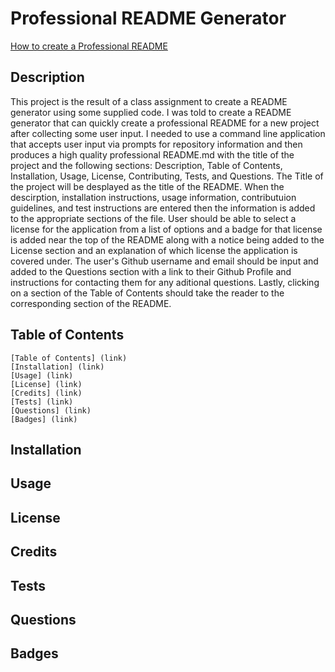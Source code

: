 # Professional README Generator

[How to create a Professional README](https://coding-boot-camp.github.io/full-stack/github/professional-readme-guide)


## Description

This project is the result of a class assignment to create a README generator using some supplied code. I was told to create a README generator that can quickly create a professional README for a new project after collecting some user input. I needed to use a command line application that accepts user input via prompts for repository information and then produces a high quality professional README.md with the title of the project and the following sections: Description, Table of Contents, Installation, Usage, License, Contributing, Tests, and Questions. The Title of the project will be desplayed as the title of the README. When the descirption, installation instructions, usage information, contributuion guidelines, and test instructions are entered then the information is added to the appropriate sections of the file. User should be able to select a license for the application from a list of options and a badge for that license is added near the top of the README along with a notice being added to the License section and an explanation of which license the application is covered under. The user's Github username and email should be input and added to the Questions section with a link to their Github Profile and instructions for contacting them for any aditional questions. Lastly, clicking on a section of the Table of Contents should take the reader to the corresponding section of the README.

## Table of Contents
    [Table of Contents] (link)
    [Installation] (link)
    [Usage] (link)
    [License] (link)
    [Credits] (link)
    [Tests] (link)
    [Questions] (link)
    [Badges] (link)
## Installation

## Usage

## License

## Credits

## Tests

## Questions

## Badges

